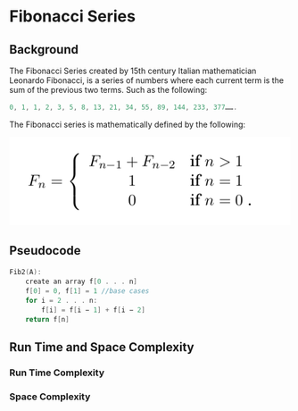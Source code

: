# Fibonacci Series

## Background

The Fibonacci Series created by 15th century Italian mathematician Leonardo Fibonacci, is a series of numbers where each current term is the sum of the previous two terms. Such as the following:

```C
0, 1, 1, 2, 3, 5, 8, 13, 21, 34, 55, 89, 144, 233, 377…….
```

The Fibonacci series is mathematically defined by the following:

<p align="center"><img src="https://github.com/elianalopez/CPP-Algorithms/blob/main/dynamic%20programming/fibonacci%20series/images/fibonacci.png?raw=true"></p>

## Pseudocode

```C
Fib2(A):
    create an array f[0 . . . n]
    f[0] = 0, f[1] = 1 //base cases
    for i = 2 . . . n:
        f[i] = f[i − 1] + f[i − 2]
    return f[n]
```

## Run Time and Space Complexity

### Run Time Complexity

### Space Complexity
